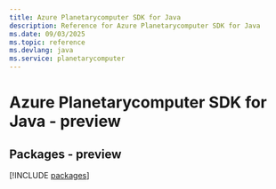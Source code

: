 ```yaml
---
title: Azure Planetarycomputer SDK for Java
description: Reference for Azure Planetarycomputer SDK for Java
ms.date: 09/03/2025
ms.topic: reference
ms.devlang: java
ms.service: planetarycomputer
---
```

# Azure Planetarycomputer SDK for Java - preview
## Packages - preview
[!INCLUDE [packages](planetarycomputer-index.md)]